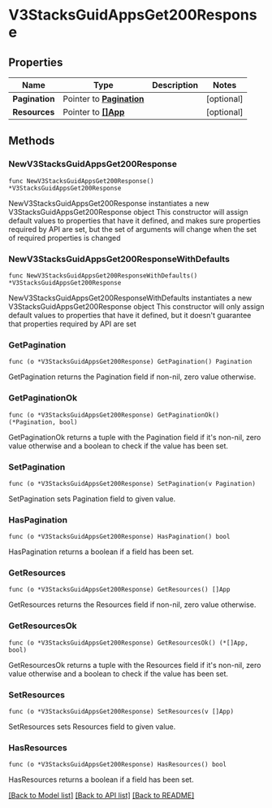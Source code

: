 # V3StacksGuidAppsGet200Response

## Properties

Name | Type | Description | Notes
------------ | ------------- | ------------- | -------------
**Pagination** | Pointer to [**Pagination**](Pagination.md) |  | [optional] 
**Resources** | Pointer to [**[]App**](App.md) |  | [optional] 

## Methods

### NewV3StacksGuidAppsGet200Response

`func NewV3StacksGuidAppsGet200Response() *V3StacksGuidAppsGet200Response`

NewV3StacksGuidAppsGet200Response instantiates a new V3StacksGuidAppsGet200Response object
This constructor will assign default values to properties that have it defined,
and makes sure properties required by API are set, but the set of arguments
will change when the set of required properties is changed

### NewV3StacksGuidAppsGet200ResponseWithDefaults

`func NewV3StacksGuidAppsGet200ResponseWithDefaults() *V3StacksGuidAppsGet200Response`

NewV3StacksGuidAppsGet200ResponseWithDefaults instantiates a new V3StacksGuidAppsGet200Response object
This constructor will only assign default values to properties that have it defined,
but it doesn't guarantee that properties required by API are set

### GetPagination

`func (o *V3StacksGuidAppsGet200Response) GetPagination() Pagination`

GetPagination returns the Pagination field if non-nil, zero value otherwise.

### GetPaginationOk

`func (o *V3StacksGuidAppsGet200Response) GetPaginationOk() (*Pagination, bool)`

GetPaginationOk returns a tuple with the Pagination field if it's non-nil, zero value otherwise
and a boolean to check if the value has been set.

### SetPagination

`func (o *V3StacksGuidAppsGet200Response) SetPagination(v Pagination)`

SetPagination sets Pagination field to given value.

### HasPagination

`func (o *V3StacksGuidAppsGet200Response) HasPagination() bool`

HasPagination returns a boolean if a field has been set.

### GetResources

`func (o *V3StacksGuidAppsGet200Response) GetResources() []App`

GetResources returns the Resources field if non-nil, zero value otherwise.

### GetResourcesOk

`func (o *V3StacksGuidAppsGet200Response) GetResourcesOk() (*[]App, bool)`

GetResourcesOk returns a tuple with the Resources field if it's non-nil, zero value otherwise
and a boolean to check if the value has been set.

### SetResources

`func (o *V3StacksGuidAppsGet200Response) SetResources(v []App)`

SetResources sets Resources field to given value.

### HasResources

`func (o *V3StacksGuidAppsGet200Response) HasResources() bool`

HasResources returns a boolean if a field has been set.


[[Back to Model list]](../README.md#documentation-for-models) [[Back to API list]](../README.md#documentation-for-api-endpoints) [[Back to README]](../README.md)


